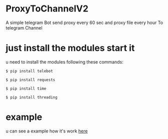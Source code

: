 # ProxyToChannelV2
A simple telegram Bot send proxy every 60 sec and proxy file every hour To telegram Channel 
# just install the modules start it
u need to install the modules following these commands:
```
$ pip install telebot
```
```
$ pip install requests
```
```
$ pip install time
```
```
$ pip install threading
```
# example
u can see a example how it's work [here](https://t.me/defproxy)
